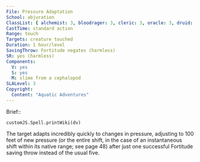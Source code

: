 ```yaml
---
File: Pressure Adaptation
School: abjuration
ClassList: { alchemist: 3, bloodrager: 3, cleric: 3, oracle: 3, druid: 3, paladin: 3, psychic: 3, ranger: 3, shaman: 3, summoner: 3, unchained summoner: 3 }
CastTime: standard action
Range: touch
Targets: creature touched
Duration: 1 hour/level
SavingThrow: Fortitude negates (harmless)
SR: yes (harmless)
Components:
  V: yes
  S: yes
  M: slime from a cephalopod
SLALevel: 3
Copyright:
  Content: "Aquatic Adventures"
---
```

Brief:: 

```dataviewjs
customJS.Spell.printWiki(dv)
```

The target adapts incredibly quickly to changes in pressure, adjusting to 100 feet of new pressure (or the entire shift, in the case of an instantaneous shift within its native range; see page 48) after just one successful Fortitude saving throw instead of the usual five.
